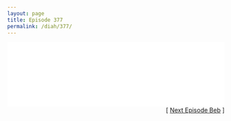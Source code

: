 ```yaml
---
layout: page
title: Episode 377
permalink: /diah/377/
---
```


<iframe allowfullscreen="true" frameborder="0" style="width:100%;" marginheight="0" marginwidth="0" mozallowfullscreen="true" scrolling="NO" src="//gdriveplayer.us/embed2.php?link=BVly5jsTfYZ%252B0zjtakfQ7wAJ66HNTXlxLwg%252Fr6I0jgJVFXjW5CqA%252B%252F%252F5%252FV0lk9CExLtnzJDgyM%252FFuXLZkRbIgf5png3DZP8gfohwWh%252BLpPKuQtJ3V8i6x%252FEq0XEB3GBYaObsO2qHODtzLj4vxhjuehJJTR1n7EAtJZVI8xdnT7O7ENmKJD7aUP40289QzfcaCRQCH%252B7Q3N1vwV686V41SX&amp;no_adult=yes" webkitallowfullscreen="true"></iframe>

<div align="right">[ <a href="/diah/378/">Next Episode Beb</a> ]</div>


